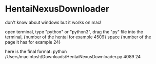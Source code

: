 # HentaiNexusDownloader
don't know about windows but it works on mac!

open terminal, type "python" or "python3", drag the "py" file into the terminal, {number of  the hentai for example 4509} space {number of the page it has for example 24}

here is the final format:
python /Users/macintosh/Downloads/HentaiNexusDownloader.py 4089 24
